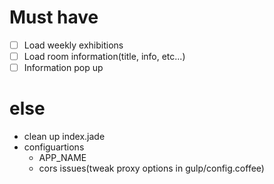 # Must have

- [ ] Load weekly exhibitions
- [ ] Load room information(title, info, etc...)
- [ ] Information pop up

# else

- clean up index.jade
- configuartions
  - APP_NAME
  - cors issues(tweak proxy options in gulp/config.coffee)
